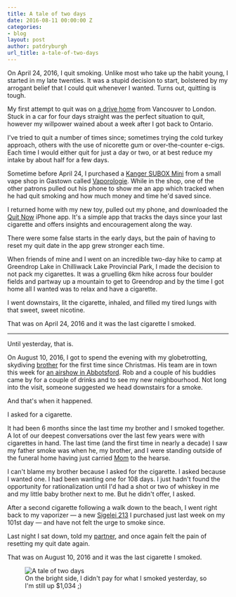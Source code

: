 ```yaml
---
title: A tale of two days
date: 2016-08-11 00:00:00 Z
categories:
- blog
layout: post
author: patdryburgh
url_title: a-tale-of-two-days
---
```


On April 24, 2016, I quit smoking. Unlike most who take up the habit young, I started in my late twenties. It was a stupid decision to start, bolstered by my arrogant belief that I could quit whenever I wanted. Turns out, quitting is tough.

My first attempt to quit was on [a drive home][1] from Vancouver to London. Stuck in a car for four days straight was the perfect situation to quit, however my willpower wained about a week after I got back to Ontario.

I've tried to quit a number of times since; sometimes trying the cold turkey approach, others with the use of nicorette gum or over-the-counter e-cigs. Each time I would either quit for just a day or two, or at best reduce my intake by about half for a few days.

Sometime before April 24, I purchased a [Kanger SUBOX Mini][2] from a small vape shop in Gastown called [Vaporologie][3]. While in the shop, one of the other patrons pulled out his phone to show me an app which tracked when he had quit smoking and how much money and time he'd saved since.

I returned home with my new toy, pulled out my phone, and downloaded the [Quit Now][4] iPhone app. It's a simple app that tracks the days since your last cigarette and offers insights and encouragement along the way. 

There were some false starts in the early days, but the pain of having to reset my quit date in the app grew stronger each time.

When friends of mine and I went on an incredible two-day hike to camp at Greendrop Lake in Chilliwack Lake Provincial Park, I made the decision to not pack my cigarettes. It was a gruelling 6km hike across four boulder fields and partway up a mountain to get to Greendrop and by the time I got home all I wanted was to relax and have a cigarette.

I went downstairs, lit the cigarette, inhaled, and filled my tired lungs with that sweet, sweet nicotine.

That was on April 24, 2016 and it was the last cigarette I smoked.

***

Until yesterday, that is.

On August 10, 2016, I got to spend the evening with my globetrotting, skydiving [brother][7] for the first time since Christmas. His team are in town this week for [an airshow in Abbotsford][5]. Rob and a couple of his buddies came by for a couple of drinks and to see my new neighbourhood. Not long into the visit, someone suggested we head downstairs for a smoke.

And that's when it happened.

I asked for a cigarette.

It had been 6 months since the last time my brother and I smoked together. A lot of our deepest conversations over the last few years were with cigarettes in hand. The last time (and the first time in nearly a decade) I saw my father smoke was when he, my brother, and I were standing outside of the funeral home having just carried [Mom][8] to the hearse.

I can't blame my brother because I asked for the cigarette. I asked because I wanted one. I had been wanting one for 108 days. I just hadn't found the opportunity for rationalization until I'd had a shot or two of whiskey in me and my little baby brother next to me. But he didn't offer, I asked.

After a second cigarette following a walk down to the beach, I went right back to my vaporizer &mdash; a new [Sigelei 213][6] I purchased just last week on my 101st day &mdash; and have not felt the urge to smoke since.

Last night I sat down, told my [partner][9], and once again felt the pain of resetting my quit date again.

That was on August 10, 2016 and it was the last cigarette I smoked.

<figure>
  <img src="{{ site.url }}/images/uploads/tale-of-two-days.png" alt="A tale of two days" />
  <figcaption>On the bright side, I didn't pay for what I smoked yesterday, so I'm still up $1,034 ;)</figcaption>
</figure>

[1]: http://adrivehome.tumblr.com
[2]: http://kangeronline.com/products/kanger-subox-mini-starter-kit
[3]: https://www.facebook.com/vaporologiecanada
[4]: https://itunes.apple.com/us/app/quitnow!-stay-quit-stop-smoking/id483994930?mt=8
[5]: http://www.abbotsfordairshow.com/events/2016-performers/
[6]: http://www.sigelei.com/goods.php?id=658
[7]: /blog/rob-holli-ann/
[8]: /blog/a-tribute/
[9]: https://www.instagram.com/p/BIjNkbIjG7S/